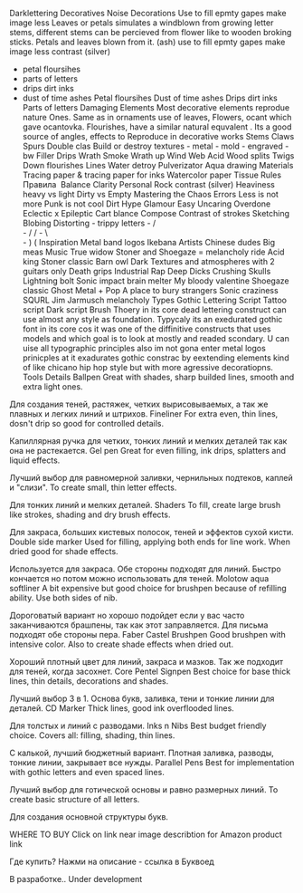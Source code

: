Darklettering
	Decoratives
		Noise Decorations
			Use to fill epmty gapes make image less
			Leaves or petals simulates a windblown from growing letter stems, 
different stems can be percieved from flower like to wooden broking sticks. 
Petals and leaves blown from it. (ash)
			use to fill epmty gapes make image less contrast (silver)

- petal floursihes
- parts of letters
- drips dirt inks
- dust of time ashes
			Petal floursihes
			Dust of time ashes
			Drips dirt inks
			Parts of letters
			Damaging
		Elements
			Most decorative elements reprodue nature
			Ones. Same as in ornaments use of leaves,
			Flowers, ocant which gave ocantovka.
			Flourishes, have a similar natural equvalent .
			Its a good source of angles, effects to
			Reproduce in decorative works
			Stems
				Claws
					Spurs
				Double clas
				Build or destroy
		textures
			- metal
			- mold
			- engraved
			- bw
		Filler
			Drips
			Wrath
			Smoke
			Wrath up
			Wind
			Web
				Acid
			Wood splits
				Twigs
					Down flourishes
		Lines
		Water detroy
			Pulverizator
			Aqua drawing
		Materials
			Tracing paper &
tracing paper for inks
			Watercolor paper
			Tissue
	Rules
 Правила ﻿
		Balance
		Clarity
		Personal
		Rock
		contrast (silver)
		Heaviness
			heavy vs light
			Dirty vs Empty
		Mastering the Chaos
	Errors
		Less is not more
		Punk is not cool
		Dirt
		Hype
		Glamour
		Easy
		Uncaring
		Overdone
		Eclectic x Epileptic
		Cart blance
	Compose
		Contrast of strokes
		Sketching
		Blobing
		Distorting
		- trippy letters
		- / \
			- / /
				- \ \
					- ) (
	Inspiration
		Metal band logos
		Ikebana 
		Artists
			Chinese dudes 
			Big meas 
		Music 
			True widow
				Stoner and Shoegaze =
melancholy ride 
			Acid king
				Stoner classic
			Barn owl
				Dark Textures and atmospheres 
with 2 guitars only
			Death grips
				Industrial Rap 
Deep Dicks Crushing Skulls 
			Lightning bolt
				Sonic impact brain melter
			My bloody valentine
				Shoegaze classic
			Ghost
				Metal + Pop
			A place to bury strangers
				Sonic craziness
			SQURL
				Jim Jarmusch
melancholy
	Types
		Gothic
		Lettering
		Script
			Tattoo script
			Dark script
		Brush
		Thoery
			in its core dead lettering construct can use almost any style as foundation. 
Typycaly its an exedurated gothic font in its core cos it was one of the diffinitive 
constructs that uses models and which goal is to look at mostly and readed scondary. 
U can uise all typographic principles also im not gona enter metal logos prinicples 
at it exadurates gothic constrac by eextending elements kind of like 
 chicano hip hop style but with more agressive decoratiopns.
	Tools
		Details
			Ballpen
				Great with shades,
sharp builded lines,
smooth and extra light
ones.

Для создания теней, растяжек,
четких вырисовываемых,
а так же плавных и легких 
линий и штрихов.
			Fineliner
				For extra even, thin
lines, dosn't drip so
good for controlled details.

Капиллярная ручка для четких, 
тонких линий и мелких деталей 
так как она не растекается.
			Gel pen
				Great for even filling,
ink drips, splatters
and liquid effects.

Лучший выбор для
равномерной заливки,
чернильных подтеков,
каплей и "слизи".
			To create small, thin letter effects.

Для тонких линий и мелких деталей.
		Shaders
			To fill, create large brush like strokes, shading and dry brush effects.

Для закраса, больших кистевых полосок, теней и эффектов сухой кисти.
			Double side marker
				Used for filling,
applying both ends for
line work. When dried
good for shade effects.

Используется для закраса.
Обе стороны подходят
для линий.
Быстро кончается но
потом можно 
использовать для теней.
			Molotow aqua softliner
				A bit expensive but
good choice for brushpen
because of refilling ability.
Use both sides of nib.

Дороговатый вариант
но хорошо подойдет
если у вас часто 
заканчиваются брашпены, 
так как этот заправляется.
Для письма подходят обе 
стороны пера.
			Faber Castel Brushpen
				Good brushpen with intensive color.
Also to create shade effects when dried out.

Хороший плотный цвет для линий,
закраса и мазков. Так же подходит для
теней, когда засохнет.
		Core
			Pentel Signpen
				Best choice for base
thick lines, thin details,
decorations and shades.

Лучший выбор 3 в 1.
Основа букв, заливка,
тени и тонкие линии для 
деталей.
			CD Marker
				Thick lines, good
ink overflooded lines.

Для толстых и
линий с разводами.
			Inks n Nibs
				Best budget friendly choice.
Covers all: filling, shading, thin lines.

С калькой, лучший бюджетный
вариант. Плотная заливка, 
разводы, тонкие линии, 
закрывает все нужды.
			Parallel Pens
				Best for implementation
with gothic letters and
even spaced lines.

Лучший выбор для
готической основы и 
равно размерных линий.
			To create basic structure of all letters.

Для создания основной структуры букв.

WHERE TO BUY
 Click on link near image describtion for Amazon product link

Где купить? 
Нажми на описание - ссылка в Буквоед

В разработке..
Under development
